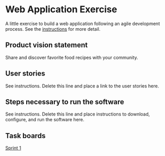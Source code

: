# Web Application Exercise

A little exercise to build a web application following an agile development process. See the [instructions](instructions.md) for more detail.

## Product vision statement

Share and discover favorite food recipes with your community.

## User stories

See instructions. Delete this line and place a link to the user stories here.

## Steps necessary to run the software

See instructions. Delete this line and place instructions to download, configure, and run the software here.

## Task boards

[Sprint 1](https://github.com/orgs/software-students-fall2024/projects/13)